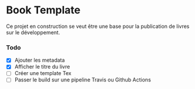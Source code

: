 # Book Template

Ce projet en construction se veut être une base pour la publication de livres sur le développement.

### Todo

- [x] Ajouter les metadata
- [x] Afficher le titre du livre
- [ ] Créer une template Tex
- [ ] Passer le build sur une pipeline Travis ou Github Actions
